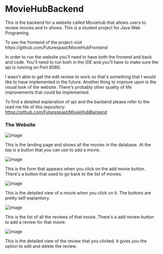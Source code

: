 # MovieHubBackend
This is the backend for a website called Moviehub that allows users to review movies and tv shows. This is a student project for Java Web Programing. <br>
<p>To see the frontend of the project visit https://github.com/Futurespast/MovieHubFrontend </p>

<p> In order to run the website you'll need to have both the fronend and back and code. You'll need to run both in the IDE and you'll have to make sure the api is running on Port 8080.</p>

<p> I wasn't able to get the edit review to work so that's something that I would like to have implemented in the future. Another thing to improve upon is the visual look of the website. There's probably other quality of life improvements that could be implemented. </p>

To find a detailed explanation of api and the backend please refer to the read me file of this repository: https://github.com/Futurespast/MovieHubBackend

<h3> The Website </h3>

![image](https://user-images.githubusercontent.com/104465572/209454838-c40877cd-7107-4ec3-a989-6ead304653b7.png)

This is the landing page and shows all the movies in the database. At the top is a button that you can use to add a movie.

![image](https://user-images.githubusercontent.com/104465572/209454848-90a2b026-513b-4a07-9264-fcd2d4fa380f.png)

This is the form that appears when you click on the add movie button. There's a button that used to go back to the list of movies.

![image](https://user-images.githubusercontent.com/104465572/209454855-c09ebddd-c628-485f-90c8-0ec229014bd6.png)

This is the detailed view of a movie when you click on it. The buttons are pretty self explanitory.

![image](https://user-images.githubusercontent.com/104465572/209454861-a39f0da9-ffae-4938-9593-573df0ead0f0.png)

This is the list of all the reviews of that movie. There's a add review button to add a review for that movie.


![image](https://user-images.githubusercontent.com/104465572/209454877-5bb32f39-03f8-43cc-86e7-870438e9c437.png)

This is the detailed view of the review that you clicked. it gives you the option to edit and delete the review.

